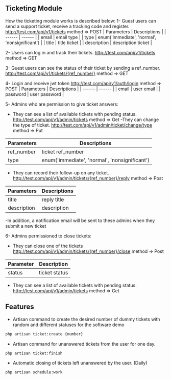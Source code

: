 ## Ticketing Module

How the ticketing module works is described below:
1- Guest users can send a support ticket, receive a tracking code and register.
http://test.com/api/v1/tickets
method => POST
| Parameters | Descriptions |
| ------ | ------ |
| email | email type | 
| type | enum('immediate', 'normal', 'nonsignificant') |
| title | title ticket |
| description | description ticket |

2- Users can log in and track their tickets.
http://test.com/api/v1/tickets
method => GET

3- Guest users can see the status of their ticket by sending a ref_number.
http://test.com/api/v1/tickets/{ref_number}
method => GET

4- Login and receive jwt token
http://test.com/api/v1/auth/login
method => POST
| Parameters | Descriptions |
| ------ | ------ |
| email | user email | 
| password | user password |

5- Admins who are permission to give ticket answers:
- They can see a list of available tickets with pending status.
http://test.com/api/v1/admin/tickets
method => Get
-They can change the type of ticket.
http://test.com/api/v1/admin/ticket/change/type
method => Put

| Parameters | Descriptions |
| ------ | ------ |
| ref_number | ticket ref_number | 
| type | enum('immediate', 'normal', 'nonsignificant') |
- They can record their follow-up on any ticket.
http://test.com/api/v1/admin/tickets/{ref_number}/reply
method => Post

| Parameters | Descriptions |
| ------ | ------ |
| title | reply title | 
| description | description |
-In addition, a notification email will be sent to these admins when they submit a new ticket

6- Admins permissioned to close tickets:
- They can close one of the tickets
http://test.com/api/v1/admin/tickets/{ref_number}/close
method => Post

| Parameter | Description |
| ------ | ------ |
| status | ticket status | 

- They can see a list of available tickets with pending status.
http://test.com/api/v1/admin/tickets
method => Get

## Features
- Artisan command to create the desired number of dummy tickets with random and different statuses for the software demo
```sh
php artisan ticket:create {number}
```
- Artisan command for unanswered tickets from the user for one day.
```sh
php artisan ticket:finish
```
- Automatic closing of tickets left unanswered by the user. (Daily)
```sh
php artisan schedule:work
```